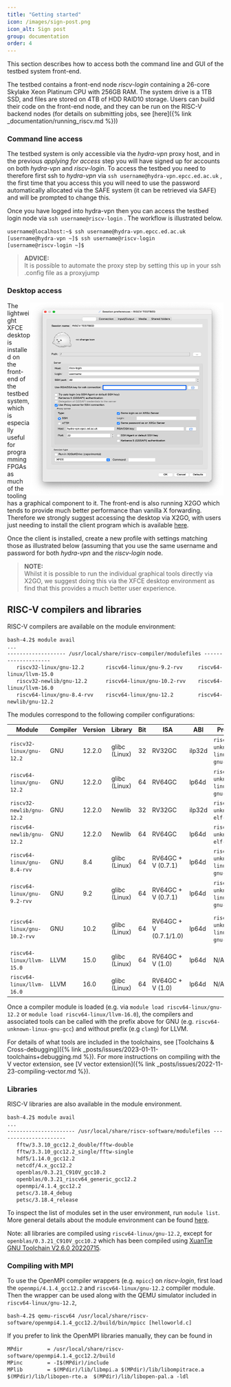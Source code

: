 ```yaml
---
title: "Getting started"
icon: /images/sign-post.png
icon_alt: Sign post
group: documentation
order: 4
---
```


This section describes how to access both the command line and GUI of the testbed system front-end. 

The testbed contains a front-end node _riscv-login_ containing a 26-core Skylake Xeon Platinum CPU with 256GB RAM. The system drive is a 1TB SSD, and files are stored on 4TB of HDD RAID10 storage. Users can build their code on the front-end node, and they can be run on the RISC-V backend nodes (for details on submitting jobs, see [here]({% link _documentation/running_riscv.md %}))


### Command line access

The testbed system is only accessible via the _hydra-vpn_ proxy host, and in the previous _applying for access_ step you will have signed up for accounts on both _hydra-vpn_ and _riscv-login_. To access the testbed you need to therefore first ssh to _hydra-vpn_ via `ssh username@hydra-vpn.epcc.ed.ac.uk` , the first time that you access this you will need to use the password automatically allocated via the SAFE system (it can be retrieved via SAFE) and will be prompted to change this.

Once you have logged into hydra-vpn then you can access the testbed login node via `ssh username@riscv-login` . The workflow is illustrated below.

```console
username@localhost:~$ ssh username@hydra-vpn.epcc.ed.ac.uk
[username@hydra-vpn ~]$ ssh username@riscv-login
[username@riscv-login ~]$
```

>**ADVICE:**  
> It is possible to automate the proxy step by setting this up in your ssh .config file as a proxyjump

### Desktop access

<img src="/images/x2go_settings.png" width="450" height="450" align="right"/>

The lightweight XFCE desktop is installed on the front-end of the testbed system, which is especially useful for programming FPGAs as much of the tooling has a graphical component to it. The front-end is also running X2GO which tends to provide much better performance than vanilla X forwarding. Therefore we strongly suggest accessing the desktop via X2GO, with users just needing to install the client program which is available [here](https://wiki.x2go.org/doku.php/download:start).

Once the client is installed, create a new profile with settings matching those as illustrated below (assuming that you use the same username and password for both _hydra-vpn_ and the _riscv-login_ node.

>**NOTE:**  
> Whilst it is possible to run the individual graphical tools directly via X2GO, we suggest doing this via the XFCE desktop environment as find that this provides a much better user experience.

## RISC-V compilers and libraries

RISC-V compilers are available on the module environment:

```
bash-4.2$ module avail
...
------------------- /usr/local/share/riscv-compiler/modulefiles --------------------
   riscv32-linux/gnu-12.2       riscv64-linux/gnu-9.2-rvv     riscv64-linux/llvm-15.0
   riscv32-newlib/gnu-12.2      riscv64-linux/gnu-10.2-rvv    riscv64-linux/llvm-16.0 
   riscv64-linux/gnu-8.4-rvv    riscv64-linux/gnu-12.2        riscv64-newlib/gnu-12.2
```

The modules correspond to the following compiler configurations:

| Module | Compiler | Version | Library | Bit | ISA | ABI | Prefix |Source |
| --- | --- | --- | --- | --- | --- |--- | --- | --- |
| `riscv32-linux/gnu-12.2` | GNU | 12.2.0 | glibc (Linux) | 32 | RV32GC | ilp32d | `riscv32-unknown-linux-gnu-` | [RISC-V GNU Toolchain](https://github.com/riscv-collab/riscv-gnu-toolchain) |
| `riscv64-linux/gnu-12.2` | GNU | 12.2.0 | glibc (Linux) | 64 | RV64GC | lp64d| `riscv64-unknown-linux-gnu-` | [RISC-V GNU Toolchain](https://github.com/riscv-collab/riscv-gnu-toolchain)|
| `riscv32-newlib/gnu-12.2` | GNU | 12.2.0 | Newlib | 32 | RV32GC | ilp32d| `riscv32-unknown-elf-gnu-` | [RISC-V GNU Toolchain](https://github.com/riscv-collab/riscv-gnu-toolchain) |
| `riscv64-newlib/gnu-12.2` | GNU | 12.2.0 | Newlib | 64 | RV64GC | lp64d| `riscv64-unknown-elf-gnu-` | [RISC-V GNU Toolchain](https://github.com/riscv-collab/riscv-gnu-toolchain) |
| `riscv64-linux/gnu-8.4-rvv` | GNU | 8.4 | glibc (Linux) | 64 | RV64GC + V (0.7.1) | lp64d| `riscv64-unknown-linux-gnu-` | [XuanTie GNU Toolchain 20210618](https://datashare.ed.ac.uk/handle/10283/4835)  |
| `riscv64-linux/gnu-9.2-rvv` | GNU | 9.2 | glibc (Linux) | 64 | RV64GC + V (0.7.1) | lp64d| `riscv64-unknown-linux-gnu-` | [RISC-V GNU Toolchain: rvv-0.7.1](https://github.com/brucehoult/riscv-gnu-toolchain/tree/rvv-0.7.1) |
| `riscv64-linux/gnu-10.2-rvv` | GNU | 10.2 | glibc (Linux) | 64 | RV64GC + V (0.7.1/1.0) | lp64d| `riscv64-unknown-linux-gnu-` | [XuanTie GNU Toolchain V2.6.1 20220906](https://datashare.ed.ac.uk/handle/10283/4835) |
| `riscv64-linux/llvm-15.0` | LLVM | 15.0 | glibc (Linux) | 64 | RV64GC + V (1.0) | lp64d| N/A | [LLVM](https://github.com/riscv-collab/riscv-gnu-toolchain/pull/1166) |
| `riscv64-linux/llvm-16.0` | LLVM | 16.0 | glibc (Linux) | 64 | RV64GC + V (1.0) | lp64d| N/A | [LLVM](https://github.com/riscv-collab/riscv-gnu-toolchain/pull/1166) |



Once a compiler module is loaded (e.g. via `module load riscv64-linux/gnu-12.2` or `module load riscv64-linux/llvm-16.0`), the compilers and associated tools can be called with the prefix above for GNU (e.g. `riscv64-unknown-linux-gnu-gcc`) and without prefix (e.g `clang`) for LLVM.

For details of what tools are included in the toolchains, see [Toolchains & Cross-debugging]({% link _posts/issues/2023-01-11-toolchains+debugging.md %}). For more instructions on compiling with the V vector extension, see [V vector extension]({% link _posts/issues/2022-11-23-compiling-vector.md %}).



### Libraries

RISC-V libraries are also available in the module environment. 

```console
bash-4.2$ module avail
...
---------------------- /usr/local/share/riscv-software/modulefiles ----------------------
   fftw/3.3.10_gcc12.2_double/fftw-double
   fftw/3.3.10_gcc12.2_single/fftw-single
   hdf5/1.14.0_gcc12.2
   netcdf/4.x_gcc12.2
   openblas/0.3.21_C910V_gcc10.2
   openblas/0.3.21_riscv64_generic_gcc12.2 
   openmpi/4.1.4_gcc12.2
   petsc/3.18.4_debug
   petsc/3.18.4_release                    
```

To inspect the list of modules set in the user environment, run `module list`. More general details about the module environment can be found [here](https://linux.die.net/man/1/module). 

Note: all libraries are compiled using `riscv64-linux/gnu-12.2`, except for `openblas/0.3.21_C910V_gcc10.2` which has been compiled using [XuanTie GNU Toolchain V2.6.0 20220715](https://datashare.ed.ac.uk/handle/10283/4835).

### Compiling with MPI

To use the OpenMPI compiler wrappers (e.g. `mpicc`) on _riscv-login_, first load the `openmpi/4.1.4_gcc12.2` and `riscv64-linux/gnu-12.2` compiler module. Then the wrapper can be used along with the QEMU simulator included in `riscv64-linux/gnu-12.2`, 

```console
bash-4.2$ qemu-riscv64 /usr/local/share/riscv-software/openmpi4.1.4_gcc12.2/build/bin/mpicc [helloworld.c]
```

If you prefer to link the OpenMPI libraries manually, they can be found in
```
MPdir        = /usr/local/share/riscv-software/openmpi4.1.4_gcc12.2/build
MPinc        = -I$(MPdir)/include
MPlib        = $(MPdir)/lib/libmpi.a $(MPdir)/lib/libompitrace.a $(MPdir)/lib/libopen-rte.a  $(MPdir)/lib/libopen-pal.a -ldl
```
